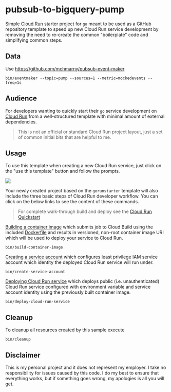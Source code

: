 # pubsub-to-bigquery-pump

Simple [Cloud Run](https://cloud.google.com/run/) starter project for `go` meant to be used as a GitHub repository template to speed up new Cloud Run service development by removing the need to re-create the common "boilerplate" code and simplifying common steps.

## Data

Use https://github.com/mchmarny/pubsub-event-maker

```shell
bin/eventmaker --topic=pump --sources=1 --metric=mockedevents --freq=1s
```


## Audience

For developers wanting to quickly start their `go` service development on [Cloud Run](https://cloud.google.com/run/) from a well-structured template with minimal amount of external dependencies.

> This is not an official or standard Cloud Run project layout, just a set of common initial bits that are helpful to me.

## Usage

To use this template when creating a new Cloud Run service, just click on the "use this template" button and follow the prompts.

![](https://help.github.com/assets/images/help/repository/use-this-template-button.png)

Your newly created project based on the `gorunstarter` template will also include the three basic steps of Cloud Run developer workflow. You can click on the below links to see the content of these commands.

> For complete walk-through build and deploy see the [Cloud Run Quickstart](https://cloud.google.com/run/docs/quickstarts/build-and-deploy)

[Building a container image](bin/build-container-image) which submits job to Cloud Build using the included [Dockerfile](./Dockerfile) and results in versioned, non-root container image URI which will be used to deploy your service to Cloud Run.

```shell
bin/build-container-image
```

[Creating a service account](bin/create-service-account) which configures least privilege IAM service account which identity the deployed Cloud Run service will run under.

```shell
bin/create-service-account
```

[Deploying Cloud Run service](bin/deploy-cloud-run-service) which deploys public (i.e. unauthenticated) Cloud Run service configured with environment variable and service account identity using the previously built container image.

```shell
bin/deploy-cloud-run-service
```

## Cleanup

To cleanup all resources created by this sample execute

```shell
bin/cleanup
```

## Disclaimer

This is my personal project and it does not represent my employer. I take no responsibility for issues caused by this code. I do my best to ensure that everything works, but if something goes wrong, my apologies is all you will get.